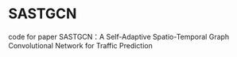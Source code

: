 # SASTGCN
code for paper SASTGCN：A Self-Adaptive Spatio-Temporal Graph Convolutional Network for Traffic Prediction
